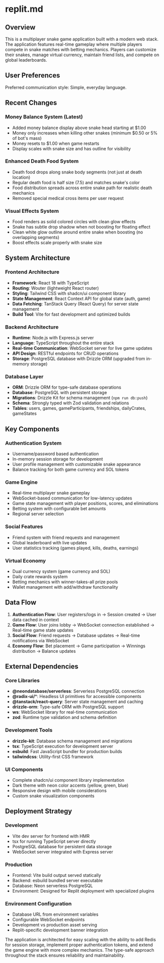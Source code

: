 # replit.md

## Overview

This is a multiplayer snake game application built with a modern web stack. The application features real-time gameplay where multiple players compete in snake matches with betting mechanics. Players can customize their snakes, manage virtual currency, maintain friend lists, and compete on global leaderboards.

## User Preferences

Preferred communication style: Simple, everyday language.

## Recent Changes

### Money Balance System (Latest)
- Added money balance display above snake head starting at $1.00
- Money only increases when killing other snakes (minimum $0.50 or 5% of bot's mass)
- Money resets to $1.00 when game restarts
- Display scales with snake size and has outline for visibility

### Enhanced Death Food System
- Death food drops along snake body segments (not just at death location)
- Regular death food is half size (7.5) and matches snake's color
- Food distribution spreads across entire snake path for realistic death mechanics
- Removed special medical cross items per user request

### Visual Effects System
- Food renders as solid colored circles with clean glow effects
- Snake has subtle drop shadow when not boosting for floating effect
- Clean white glow outline around entire snake when boosting (no overlapping segments)
- Boost effects scale properly with snake size

## System Architecture

### Frontend Architecture
- **Framework**: React 18 with TypeScript
- **Routing**: Wouter (lightweight React router)
- **Styling**: Tailwind CSS with shadcn/ui component library
- **State Management**: React Context API for global state (auth, game)
- **Data Fetching**: TanStack Query (React Query) for server state management
- **Build Tool**: Vite for fast development and optimized builds

### Backend Architecture
- **Runtime**: Node.js with Express.js server
- **Language**: TypeScript throughout the entire stack
- **Real-time Communication**: WebSocket server for live game updates
- **API Design**: RESTful endpoints for CRUD operations
- **Storage**: PostgreSQL database with Drizzle ORM (upgraded from in-memory storage)

### Database Layer
- **ORM**: Drizzle ORM for type-safe database operations
- **Database**: PostgreSQL with persistent storage
- **Migrations**: Drizzle Kit for schema management (`npm run db:push`)
- **Schema**: Strongly typed with Zod validation and relations
- **Tables**: users, games, gameParticipants, friendships, dailyCrates, gameStates

## Key Components

### Authentication System
- Username/password based authentication
- In-memory session storage for development
- User profile management with customizable snake appearance
- Balance tracking for both game currency and SOL tokens

### Game Engine
- Real-time multiplayer snake gameplay
- WebSocket-based communication for low-latency updates
- Game state management with player positions, scores, and eliminations
- Betting system with configurable bet amounts
- Regional server selection

### Social Features
- Friend system with friend requests and management
- Global leaderboard with live updates
- User statistics tracking (games played, kills, deaths, earnings)

### Virtual Economy
- Dual currency system (game currency and SOL)
- Daily crate rewards system
- Betting mechanics with winner-takes-all prize pools
- Wallet management with add/withdraw functionality

## Data Flow

1. **Authentication Flow**: User registers/logs in → Session created → User data cached in context
2. **Game Flow**: User joins lobby → WebSocket connection established → Real-time game state updates
3. **Social Flow**: Friend requests → Database updates → Real-time notifications via WebSocket
4. **Economy Flow**: Bet placement → Game participation → Winnings distribution → Balance updates

## External Dependencies

### Core Libraries
- **@neondatabase/serverless**: Serverless PostgreSQL connection
- **@radix-ui/***: Headless UI primitives for accessible components
- **@tanstack/react-query**: Server state management and caching
- **drizzle-orm**: Type-safe ORM with PostgreSQL support
- **ws**: WebSocket library for real-time communication
- **zod**: Runtime type validation and schema definition

### Development Tools
- **drizzle-kit**: Database schema management and migrations
- **tsx**: TypeScript execution for development server
- **esbuild**: Fast JavaScript bundler for production builds
- **tailwindcss**: Utility-first CSS framework

### UI Components
- Complete shadcn/ui component library implementation
- Dark theme with neon color accents (yellow, green, blue)
- Responsive design with mobile considerations
- Custom snake visualization components

## Deployment Strategy

### Development
- Vite dev server for frontend with HMR
- tsx for running TypeScript server directly
- PostgreSQL database for persistent data storage
- WebSocket server integrated with Express server

### Production
- Frontend: Vite build output served statically
- Backend: esbuild bundled server executable
- Database: Neon serverless PostgreSQL
- Environment: Designed for Replit deployment with specialized plugins

### Environment Configuration
- Database URL from environment variables
- Configurable WebSocket endpoints
- Development vs production asset serving
- Replit-specific development banner integration

The application is architected for easy scaling with the ability to add Redis for session storage, implement proper authentication tokens, and extend the game engine with more complex mechanics. The type-safe approach throughout the stack ensures reliability and maintainability.